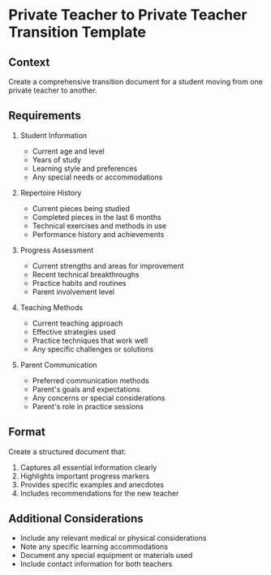 # Private Teacher to Private Teacher Transition Template

## Context
Create a comprehensive transition document for a student moving from one private teacher to another.

## Requirements
1. Student Information
   - Current age and level
   - Years of study
   - Learning style and preferences
   - Any special needs or accommodations

2. Repertoire History
   - Current pieces being studied
   - Completed pieces in the last 6 months
   - Technical exercises and methods in use
   - Performance history and achievements

3. Progress Assessment
   - Current strengths and areas for improvement
   - Recent technical breakthroughs
   - Practice habits and routines
   - Parent involvement level

4. Teaching Methods
   - Current teaching approach
   - Effective strategies used
   - Practice techniques that work well
   - Any specific challenges or solutions

5. Parent Communication
   - Preferred communication methods
   - Parent's goals and expectations
   - Any concerns or special considerations
   - Parent's role in practice sessions

## Format
Create a structured document that:
1. Captures all essential information clearly
2. Highlights important progress markers
3. Provides specific examples and anecdotes
4. Includes recommendations for the new teacher

## Additional Considerations
- Include any relevant medical or physical considerations
- Note any specific learning accommodations
- Document any special equipment or materials used
- Include contact information for both teachers 